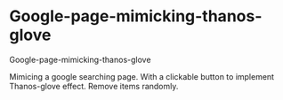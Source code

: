 # Google-page-mimicking-thanos-glove
Google-page-mimicking-thanos-glove

Mimicing a google searching page. 
With a clickable button to implement Thanos-glove effect. Remove items randomly.
